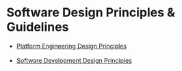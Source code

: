 # Software Design Principles &amp; Guidelines
- [Platform Engineering Design Principles](/DistributedSystemsDesignPrinciples/README.md)
<br><br>
- [Software Development Design Principles](/SoftwareDevelopmentDesignPrinciples/README.md)
